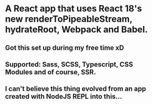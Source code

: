 # A React app that uses React 18's new renderToPipeableStream, hydrateRoot, Webpack and Babel.
## Got this set up during my free time xD
## Supported: Sass, SCSS, Typescript, CSS Modules and of course, SSR.
## I can't believe this thing evolved from an app created with NodeJS REPL into this...
